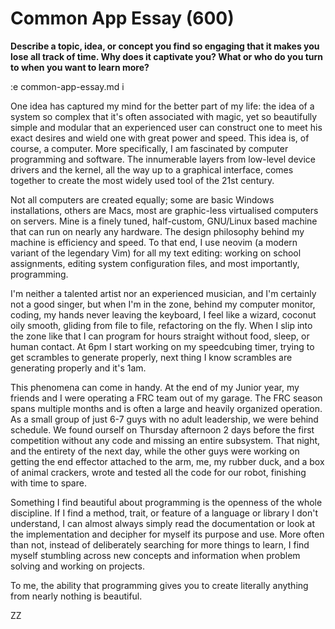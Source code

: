 # Common App Essay (600)

**Describe a topic, idea, or concept you find so engaging that it makes you lose
all track of time. Why does it captivate you? What or who do you turn to when
you want to learn more?**

:e common-app-essay.md
i

One idea has captured my mind for the better part of my life: the idea of a
system so complex that it's often associated with magic, yet so beautifully
simple and modular that an experienced user can construct one to meet his exact
desires and wield one with great power and speed. This idea is, of course, a
computer. More specifically, I am fascinated by computer programming and
software. The innumerable layers from low-level device drivers and the kernel,
all the way up to a graphical interface, comes together to create the most
widely used tool of the 21st century. 

Not all computers are created equally; some are basic Windows installations,
others are Macs, most are graphic-less virtualised computers on servers. Mine
is a finely tuned, half-custom, GNU/Linux based machine that can run on nearly
any hardware. The design philosophy behind my machine is efficiency and speed.
To that end, I use neovim (a modern variant of the legendary Vim) for all my
text editing: working on school assignments, editing system configuration
files, and most importantly, programming.

I'm neither a talented artist nor an experienced musician, and I'm certainly
not a good singer, but when I'm in the zone, behind my computer monitor,
coding, my hands never leaving the keyboard, I feel like a wizard, coconut oily
smooth, gliding from file to file, refactoring on the fly. When I slip into the
zone like that I can program for hours straight without food, sleep, or human
contact. At 6pm I start working on my speedcubing timer, trying to get
scrambles to generate properly, next thing I know scrambles are generating
properly and it's 1am.

This phenomena can come in handy. At the end of my Junior year, my friends and
I were operating a FRC team out of my garage. The FRC season spans multiple
months and is often a large and heavily organized operation. As a small group
of just 6-7 guys with no adult leadership, we were behind schedule. We found
ourself on Thursday afternoon 2 days before the first competition without any
code and missing an entire subsystem. That night, and the entirety of the next
day, while the other guys were working on getting the end effector attached to
the arm, me, my rubber duck, and a box of animal crackers, wrote and tested all
the code for our robot, finishing with time to spare.

Something I find beautiful about programming is the openness of the whole
discipline. If I find a method, trait, or feature of a language or library I
don't understand, I can almost always simply read the documentation or look at
the implementation and decipher for myself its purpose and use. More often than
not, instead of deliberately searching for more things to learn, I find myself
stumbling across new concepts and information when problem solving and working
on projects.

To me, the ability that programming gives you to create literally anything from
nearly nothing is beautiful.

ZZ

